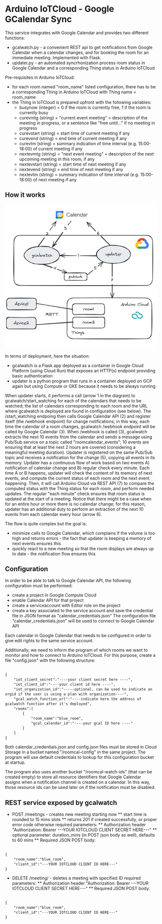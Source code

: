# Arduino IoTCloud - Google GCalendar Sync

This service integrates with Google Calendar and provides two different functions:
* gcalwatch.py - a convenient REST api to get notifications from Google Calendar when a calendar changes, and for booking the room for an immediate meeting. Implemented with Flask.
* updater.py - an automated syncrhonization process room status in Google Calendar and a corresponding Thing status in Arduino IoTCloud

Pre-requisites in Arduino IoTCloud:
* for each room named "room_name" listed configuration, there has to be a corresponding Thing in Arduino IoTCloud with Thing name = room_name
* the Thing in IoTCloud is prepared upfront with the following variables:
   * busynow (integer) = 0 if the room is currently free, 1 if the room is currently busy
   * curevmtg (string) = "current event meeting" = description of the meeting in progress, or a sentence like "free until..." if no meeting in progress
   * curevstart (string) = start time of current meeting if any
   * curevend (string) = end time of current meeting if any
   * curevtm (string) = summary indication of time interval (e.g. 15:00-18:00) of current meeting if any
   * nextevmtg (string) = "next event meeting" = description of the next upcoming meeting in this room, if any
   * nextevstart (string) = start time of next meeting if any
   * nextevend (string) = end time of next meeting if any
   * nextevtm (string) = summary indication of time interval (e.g. 15:00-18:00) of next meeting if any

## How it works

![Arch diagram](/images/gcalsync.png?raw=true)

In terms of deployment, here the situation:
* gcalwatch is a Flask app deployed as a container in Google Cloud Platform (using Cloud Run) that exposes an HTTP(s) endpoint providing basic authentication
* updater is a python program that runs in a container deployed on GCP again but using Compute or GKE because it needs to be always running

When updater starts, it performs a call (arrow 1 in the diagram) to gcalwatch/start_watching for each of the calendars that needs to be watched; the list of calendars corresponding to each room and the URL where gcalwatch is deployed are found in configuration (see below).
The /start_watching endpoing then calls Google Calendar API (2) and register itself (the /webhook endpoint) for change notifications; 
in this way, each time the calendar of a room changes, gcalwatch /webhook endpoint will be called by Google Calendar (3).
When /webhook is called (3), gcalwatch extracts the next 10 events from the calendar and sends a message using Pub/Sub service on a topic called "roomcalendar_events"; 10 events are ensuring that at least the next 2 hours are covered (considering a meaningful meeting duration).
Updater is registered on the same Pub/Sub topic and receives a notification for the change (5), copying all events in its memory.
Updater has a continuous flow of work based on two events A) notification of calendar change and B) regular check every minute. Each time A or B happens, updater will check the content of its memory of next events, and compute the current status of each room and the next event happening. Then, it will call Arduino Cloud via REST API (7) to compare the computed status with the Thing status for each room, and perform needed updates. The regular "each minute" check ensures that room status is updated at the start of a meeting.
Notice that there might be a case when for an entire hour or more there is no calendar change; for this reason, updater has an additional duty to perform an extraction of the next 10 events from each calendar every hour (arrow 6).

The flow is quite complex but the goal is:
* minimize calls to Google Calendar, which complains if the volume is too high and returns errors - the fact that updater is keeping a memory of next events ensures this
* quickly react to a new meeting so that the room displays are always up to date - the notification flow ensures this



## Configuration 

In order to be able to talk to Google Calendar API, the following configuration must be performed:
* create a project in Google Compute Cloud
* enable Calendar API for that project
* create a serviceaccount with Editor role on the project
* create a key associated to the service account and save the credential file in JSON format as "calendar_credentials.json"
The configuration file "calendar_credentials.json" will be used to connect to Google Calendar API

Each calendar in Google Calendar that needs to be configured in order to give edit rights to the same service account.

Additionally, we need to inform the program of which rooms we want to monitor and how to connect to Arduino IoTCloud.
For this purpose, create a file "config.json" with the following structure:

```

{
    "iot_client_secret":"----your client secret here ----",
    "iot_client_id":"----your client id here ----",
    "iot_organization_id":"-----optional, can be used to indicate an orgid if the user is using a plan with organization----",
    "gcal_watch_function_url":"----indicate here the address of gcalwatch function after it's deployed",
    "rooms":[
        {
            "room_name":"blue_room",
            "gcal_calendar_id":"----your gcal ID here ----"
        }
    ]
}

```

Both calendar_credentials.json and config.json files must be stored in Cloud Storage in a bucket named "/roomcal-config" in the same project. The program will use default credentials to lookup for this configuration bucket at startup.

The program also uses another bucket "/roomcal-watch-ids" (that can be created empty) to store all resource identifiers that Google Calendar assigns when a notification channel is created on a calendar. In this way, those resource ids can be used later on if the notification must be disabled.


## REST service exposed by gcalwatch

* POST /meetings  - creates new meeting starting now 
** start time is rounded to 15 mins slots
** returns 201 if created successfully, or proper error code otherwise
required parameters:
** Authorization header "Authorization: Bearer ---YOUR IOTCLOUD CLIENT SECRET HERE---"
** optional parameter: duration_mins (in POST json body as well), defaults to 60 mins
** Required JSON POST body:
```

{
    "room_name":"blue_room",
    "client_id":"---YOUR IOTCLOUD CLIENT ID HERE---"
}

```

* DELETE /meeting/<id>  - deletes a meeting with specified ID
required parameters:
** Authorization header "Authorization: Bearer ---YOUR IOTCLOUD CLIENT SECRET HERE---"
** Required JSON POST body:
```

{
    "room_name":"blue_room",
    "client_id":"---YOUR IOTCLOUD CLIENT ID HERE---"
}

``` 
